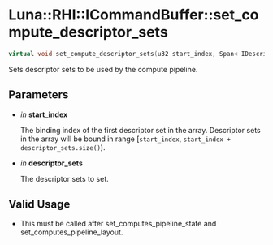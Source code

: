 # Luna::RHI::ICommandBuffer::set_compute_descriptor_sets

```c++
virtual void set_compute_descriptor_sets(u32 start_index, Span< IDescriptorSet * > descriptor_sets)=0
```

Sets descriptor sets to be used by the compute pipeline. 



## Parameters
* *in* **start_index**

    The binding index of the first descriptor set in the array. Descriptor sets in the array will be bound in range [`start_index`, `start_index + descriptor_sets.size()`). 

* *in* **descriptor_sets**

    The descriptor sets to set. 

## Valid Usage
* This must be called after set_computes_pipeline_state and set_computes_pipeline_layout. 


